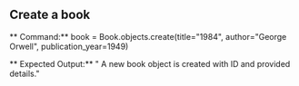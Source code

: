## Create a book
** Command:**
 book = Book.objects.create(title="1984", author="George Orwell", publication_year=1949)

** Expected Output:**
" A new book object is created with ID and provided details."